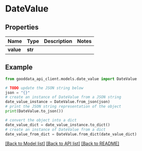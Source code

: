 # DateValue


## Properties

Name | Type | Description | Notes
------------ | ------------- | ------------- | -------------
**value** | **str** |  | 

## Example

```python
from gooddata_api_client.models.date_value import DateValue

# TODO update the JSON string below
json = "{}"
# create an instance of DateValue from a JSON string
date_value_instance = DateValue.from_json(json)
# print the JSON string representation of the object
print(DateValue.to_json())

# convert the object into a dict
date_value_dict = date_value_instance.to_dict()
# create an instance of DateValue from a dict
date_value_from_dict = DateValue.from_dict(date_value_dict)
```
[[Back to Model list]](../README.md#documentation-for-models) [[Back to API list]](../README.md#documentation-for-api-endpoints) [[Back to README]](../README.md)


